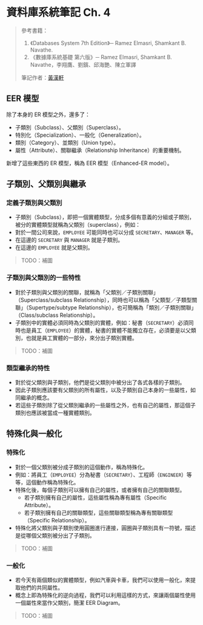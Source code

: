 # 資料庫系統筆記 Ch. 4

> 參考書籍：
>
> 1. 《Databases System 7th Edition》─ Ramez Elmasri, Shamkant B. Navathe.
> 2. 《數據庫系統基礎 第六版》─ Ramez Elmasri, Shamkant B. Navathe，李翔鷹、劉鑌、邱海艷、陳立軍譯
>
> 筆記作者：[黃漢軒](https://ntut-xuan.github.io)



## EER 模型

除了本身的 ER 模型之外，還多了：

- 子類別（Subclass）、父類別（Superclass）。
- 特別化（Specialization）、一般化（Generalization）。
- 類別（Category）、並類別（Union type）。
- 屬性（Attribute）、關聯繼承（Relationship Inheritance）的重要機制。

新增了這些東西的 ER 模型，稱為 EER 模型（Enhanced-ER model）。



## 子類別、父類別與繼承

### 定義子類別與父類別

- 子類別（Subclass），即把一個實體類型，分成多個有意義的分組或子類別，被分的實體類型就稱為父類別（superclass），例如：
- 對於一間公司來說，`EMPLOYEE` 可能同時也可以分成 `SECRETARY`、`MANAGER` 等。
- 在這邊的 `SECRETARY` 與 `MANAGER` 就是子類別。
- 在這邊的 `EMPLOYEE` 就是父類別。

> TODO：補圖



### 子類別與父類別的一些特性

- 對於子類別與父類別的關聯，就稱為「父類別／子類別關聯」（Superclass/subclass Relationship），同時也可以稱為「父類型／子類型關聯」（Supertype/subtype Relationship），也可簡稱為「類別／子類別關聯」（Class/subclass Relationship）。
- 子類別中的實體必須同時為父類別的實體，例如：秘書（`SECRETARY`）必須同時也是員工（`EMPLOYEE`）的實體，秘書的實體不能獨立存在，必須要是以父類別，也就是員工實體的一部分，來分出子類別實體。

> TODO：補圖



### 類型繼承的特性

- 對於從父類別與子類別，他們是從父類別中被分出了各式各樣的子類別。
- 因此子類別應該要有父類別的所有屬性，以及子類別自己本身的一些屬性，如同繼承的概念。
- 若這些子類別除了從父類別繼承的一些屬性之外，也有自己的屬性，那這個子類別也應該被當成一種實體類別。



## 特殊化與一般化

### 特殊化

- 對於一個父類別被分成子類別的這個動作，稱為特殊化。
- 例如：將員工（`EMPLOYEE`）分為秘書（`SECRETARY`）、工程師（`ENGINEER`）等等，這個動作稱為特殊化。
- 特殊化後，每個子類別可以擁有自己的屬性，或者擁有自己的關聯類型。
  - 若子類別擁有自己的屬性，這些屬性稱為專有屬性（Specific Attribute）。
  - 若子類別擁有自己的關聯類型，這些關聯類型稱為專有關聯類型（Specific Relationship）。
- 特殊化將父類別與子類別使用圓圈進行連接，圓圈與子類別具有一符號，描述是從哪個父類別被分出了子類別。

> TODO：補圖



### 一般化

- 若今天有兩個類似的實體類型，例如汽車與卡車，我們可以使用一般化，來提取他們的共同屬性。
- 概念上即為特殊化的逆向過程，我們可以利用這樣的方式，來讓兩個屬性使用一個屬性來當作父類別，簡潔 EER Diagram。

> TODO：補圖